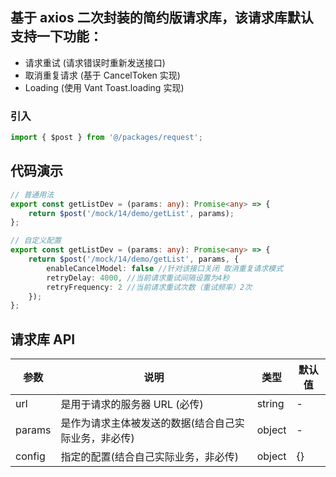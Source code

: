 <!--
 * @Descripttion: 请求库使用说明
 * @version:
 * @Author: zhoukai
 * @Date: 2022-11-02 16:58:59
 * @LastEditors: zhoukai
 * @LastEditTime: 2022-11-21 17:35:00
-->

## 基于 axios 二次封装的简约版请求库，该请求库默认支持一下功能：

-   请求重试 (请求错误时重新发送接口)
-   取消重复请求 (基于 CancelToken 实现)
-   Loading (使用 Vant Toast.loading 实现)

### 引入

```ts
import { $post } from '@/packages/request';
```

## 代码演示

```ts
// 普通用法
export const getListDev = (params: any): Promise<any> => {
    return $post('/mock/14/demo/getList', params);
};

// 自定义配置
export const getListDev = (params: any): Promise<any> => {
    return $post('/mock/14/demo/getList', params, {
        enableCancelModel: false //针对该接口关闭 取消重复请求模式
        retryDelay: 4000, //当前请求重试间隔设置为4秒
        retryFrequency: 2 //当前请求重试次数（重试频率）2次
    });
};
```

## 请求库 API

| 参数   | 说明                                                 | 类型   | 默认值 |
| ------ | ---------------------------------------------------- | ------ | ------ |
| url    | 是用于请求的服务器 URL (必传)                        | string | -      |
| params | 是作为请求主体被发送的数据(结合自己实际业务，非必传) | object | -      |
| config | 指定的配置(结合自己实际业务，非必传)                 | object | {}     |
